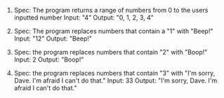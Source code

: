 1. Spec: The program returns a range of numbers from 0 to the users inputted number
Input: "4"
Output: "0, 1, 2, 3, 4"

2. Spec: The program replaces numbers that contain a "1" with "Beep!"
Input: "12"
Output: "Beep!"

3. Spec: the program replaces numbers that contain "2" with "Boop!"
Input: 2
Output: "Boop!"

4. Spec: the program replaces numbers that contain "3" with "I'm sorry, Dave. I'm afraid I can't do that."
Input: 33
Output: "I'm sorry, Dave. I'm afraid I can't do that."
